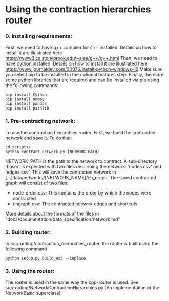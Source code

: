 # Using the contraction hierarchies router
### 0. Installing requirements:
First, we need to have g++ compiler for c++ installed. Details on how to install it are illustrated here https://www3.cs.stonybrook.edu/~alee/g++/g++.html
Then, we need to have python installed. Details on how to install it are illustrated here https://www.journaldev.com/30076/install-python-windows-10
Make sure you select pip to be installed in the optional features step.
Finally, there are some python libraries that are required and can be installed via pip using the following commands:
```
pip install Cython
pip install numpy
pip install pandas
pip install pathlib
```
### 1. Pre-contracting network:
To use the contraction hierarchies router. First, we build the contracted network and save it. To do that:
```
cd scripts/
python contract_network.py [NETWORK_PATH]
```
NETWORK_PATH is the path to the network to contract. A sub-directory 'base/' is expected with two files describing the network: 'nodes.csv' and 'edges.csv'.
This will save the contracted network in [...]data/networks/[NETWORK_NAME]/ch_graph.
The saved contracted graph will consist of two files:
* node_order.csv: This contains the order by which the nodes were contracted
* chgraph.csv: The contracted network edges and shortcuts

More details about the formats of the files in "docs/documentation/data_specification/network.md"

### 2. Building router:

In src/routing/contraction_hierarchies_router, the router is built using the following command
```
python setup.py build_ext --inplace
```

### 3. Using the router:

The router is used in the same way the cpp-router is used. See src/routing/NetworkContractionHierarchies.py  (An implementation of the NetworkBasic superclass).